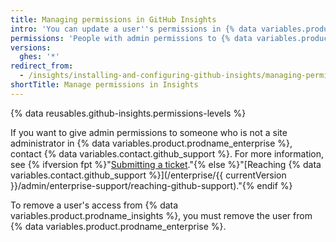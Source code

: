 ```yaml
---
title: Managing permissions in GitHub Insights
intro: 'You can update a user''s permissions in {% data variables.product.prodname_insights %}.'
permissions: 'People with admin permissions to {% data variables.product.prodname_insights %} can manage permissions.'
versions:
  ghes: '*'
redirect_from:
  - /insights/installing-and-configuring-github-insights/managing-permissions-in-github-insights
shortTitle: Manage permissions in Insights
---
```

{% data reusables.github-insights.permissions-levels %}

If you want to give admin permissions to someone who is not a site administrator in {% data variables.product.prodname_enterprise %}, contact {% data variables.contact.github_support %}. For more information, see {% ifversion fpt %}"[Submitting a ticket](/github/working-with-github-support/submitting-a-ticket)."{% else %}"[Reaching {% data variables.contact.github_support %}](/enterprise/{{ currentVersion }}/admin/enterprise-support/reaching-github-support)."{% endif %}

To remove a user's access from {% data variables.product.prodname_insights %}, you must remove the user from {% data variables.product.prodname_enterprise %}.
